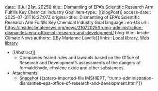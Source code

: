 date:: [[Jul 21st, 2025]]
title:: Dismantling of EPA’s Scientific Research Arm Fulfills Key Chemical Industry Goal
item-type:: [[blogPost]]
access-date:: 2025-07-31T16:27:07Z
original-title:: Dismantling of EPA’s Scientific Research Arm Fulfills Key Chemical Industry Goal
language:: en-US
url:: https://insideclimatenews.org/news/21072025/trump-administration-dismantles-epa-office-of-research-and-development/
blog-title:: Inside Climate News
authors:: [[By Marianne Lavelle]]
links:: [Local library](zotero://select/library/items/KWMMHATW), [Web library](https://www.zotero.org/users/46463/items/KWMMHATW)

- [[Abstract]]
	- Companies feared rules and lawsuits based on the Office of Research and Development’s assessments of the dangers of formaldehyde, ethylene oxide and other substances.
- Attachments
	- [Snapshot](https://insideclimatenews.org/news/21072025/trump-administration-dismantles-epa-office-of-research-and-development/) {{zotero-imported-file IMSHIEPT, "trump-administration-dismantles-epa-office-of-research-and-development.html"}}
